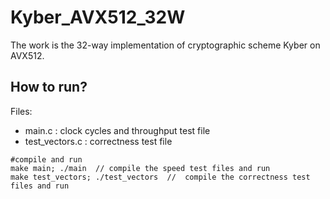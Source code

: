 # Kyber_AVX512_32W

The work is the 32-way implementation of cryptographic scheme Kyber on AVX512.

## How to run?

Files:
* main.c : clock cycles and throughput test file
* test_vectors.c : correctness test file

```
#compile and run
make main; ./main  // compile the speed test files and run
make test_vectors; ./test_vectors  //  compile the correctness test files and run
```

